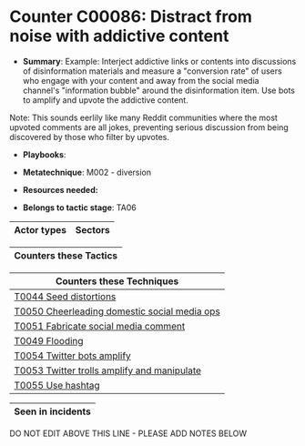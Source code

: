 # Counter C00086: Distract from noise with addictive content

* **Summary**: Example: Interject addictive links or contents into discussions of disinformation materials and measure a "conversion rate" of users who engage with your content and away from the social media channel's "information bubble" around the disinformation item. Use bots to amplify and upvote the addictive content. 

Note: This sounds eerlily like many Reddit communities where the most upvoted comments are all jokes, preventing serious discussion from being discovered by those who filter by upvotes.

* **Playbooks**: 

* **Metatechnique**: M002 - diversion

* **Resources needed:** 

* **Belongs to tactic stage**: TA06


| Actor types | Sectors |
| ----------- | ------- |



| Counters these Tactics |
| ---------------------- |



| Counters these Techniques |
| ------------------------- |
| [T0044 Seed distortions](../techniques/T0044.md) |
| [T0050 Cheerleading domestic social media ops](../techniques/T0050.md) |
| [T0051 Fabricate social media comment](../techniques/T0051.md) |
| [T0049 Flooding](../techniques/T0049.md) |
| [T0054 Twitter bots amplify](../techniques/T0054.md) |
| [T0053 Twitter trolls amplify and manipulate](../techniques/T0053.md) |
| [T0055 Use hashtag](../techniques/T0055.md) |



| Seen in incidents |
| ----------------- |


DO NOT EDIT ABOVE THIS LINE - PLEASE ADD NOTES BELOW
